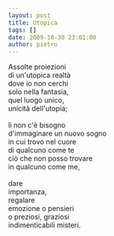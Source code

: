 ```yaml
---
layout: post
title: Utopica
tags: []
date: 2009-10-30 23:01:00
author: pietro
---
```

Assolte proiezioni<br/>di un'utopica realtà<br/>dove io non cerchi<br/>solo nella fantasia,<br/>quel luogo unico,<br/>unicità dell'utopia;<br/><br/>lì non c'è bisogno<br/>d'immaginare un nuovo sogno<br/>in cui trovo nel cuore<br/>di qualcuno come te<br/>ciò che non posso trovare<br/>in qualcuno come me,<br/><br/>dare<br/>importanza,<br/>regalare<br/>emozione o pensieri<br/>o preziosi, graziosi<br/>indimenticabili misteri.
